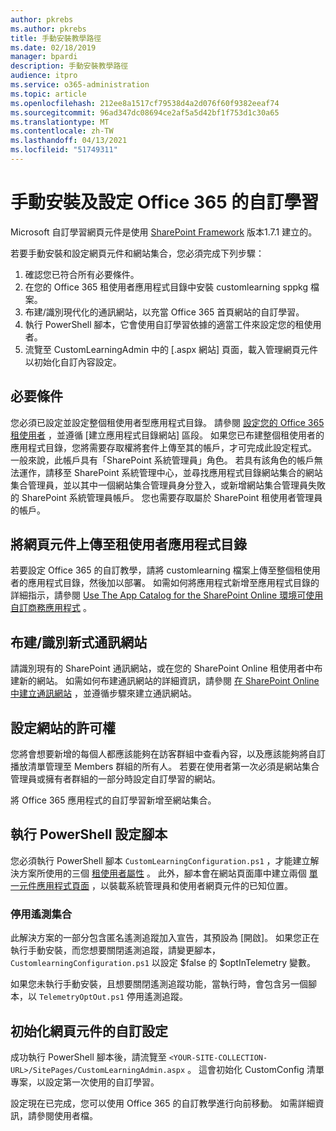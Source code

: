 ```yaml
---
author: pkrebs
ms.author: pkrebs
title: 手動安裝教學路徑
ms.date: 02/18/2019
manager: bpardi
description: 手動安裝教學路徑
audience: itpro
ms.service: o365-administration
ms.topic: article
ms.openlocfilehash: 212ee8a1517cf79538d4a2d076f60f9382eeaf74
ms.sourcegitcommit: 96ad347dc08694ce2af5a5d42bf1f753d1c30a65
ms.translationtype: MT
ms.contentlocale: zh-TW
ms.lasthandoff: 04/13/2021
ms.locfileid: "51749311"
---
```

# <a name="manually-installing-and-configuring-custom-learning-for-office-365"></a>手動安裝及設定 Office 365 的自訂學習

Microsoft 自訂學習網頁元件是使用 [SharePoint Framework](/sharepoint/dev/spfx/sharepoint-framework-overview) 版本1.7.1 建立的。

若要手動安裝和設定網頁元件和網站集合，您必須完成下列步驟：

1. 確認您已符合所有必要條件。
1. 在您的 Office 365 租使用者應用程式目錄中安裝 customlearning sppkg 檔案。
1. 布建/識別現代化的通訊網站，以充當 Office 365 首頁網站的自訂學習。
1. 執行 PowerShell 腳本，它會使用自訂學習依據的適當工件來設定您的租使用者。
1. 流覽至 CustomLearningAdmin 中的 [.aspx 網站] 頁面，載入管理網頁元件以初始化自訂內容設定。

## <a name="prerequisites"></a>必要條件

您必須已設定並設定整個租使用者型應用程式目錄。 請參閱 [設定您的 Office 365 租使用者](/sharepoint/dev/spfx/set-up-your-developer-tenant#create-app-catalog-site) ，並遵循 [建立應用程式目錄網站] 區段。 如果您已布建整個租使用者的應用程式目錄，您將需要存取權將套件上傳至其的帳戶，才可完成此設定程式。 一般來說，此帳戶具有「SharePoint 系統管理員」角色。 若具有該角色的帳戶無法運作，請移至 SharePoint 系統管理中心，並尋找應用程式目錄網站集合的網站集合管理員，並以其中一個網站集合管理員身分登入，或新增網站集合管理員失敗的 SharePoint 系統管理員帳戶。 您也需要存取屬於 SharePoint 租使用者管理員的帳戶。

## <a name="upload-the-web-part-to-the-tenant-app-catalog"></a>將網頁元件上傳至租使用者應用程式目錄

若要設定 Office 365 的自訂教學，請將 customlearning 檔案上傳至整個租使用者的應用程式目錄，然後加以部署。 如需如何將應用程式新增至應用程式目錄的詳細指示，請參閱 [Use The App Catalog for the SharePoint Online 環境可使用自訂商務應用程式](/sharepoint/use-app-catalog) 。

## <a name="provisionidentify-modern-communication-site"></a>布建/識別新式通訊網站

請識別現有的 SharePoint 通訊網站，或在您的 SharePoint Online 租使用者中布建新的網站。 如需如何布建通訊網站的詳細資訊，請參閱 [在 SharePoint Online 中建立通訊網站](https://support.office.com/article/create-a-communication-site-in-sharepoint-online-7fb44b20-a72f-4d2c-9173-fc8f59ba50eb) ，並遵循步驟來建立通訊網站。

## <a name="set-permissions-for-the-site"></a>設定網站的許可權

您將會想要新增的每個人都應該能夠在訪客群組中查看內容，以及應該能夠將自訂播放清單管理至 Members 群組的所有人。 若要在使用者第一次必須是網站集合管理員或擁有者群組的一部分時設定自訂學習的網站。

將 Office 365 應用程式的自訂學習新增至網站集合。

## <a name="execute-powershell-configuration-script"></a>執行 PowerShell 設定腳本

您必須執行 PowerShell 腳本 `CustomLearningConfiguration.ps1` ，才能建立解決方案所使用的三個 [租使用者屬性](/sharepoint/dev/spfx/tenant-properties) 。 此外，腳本會在網站頁面庫中建立兩個 [單一元件應用程式頁面](/sharepoint/dev/spfx/web-parts/single-part-app-pages) ，以裝載系統管理員和使用者網頁元件的已知位置。

### <a name="disabling-telemetry-collection"></a>停用遙測集合

此解決方案的一部分包含匿名遙測追蹤加入宣告，其預設為 [開啟]。 如果您正在執行手動安裝，而您想要關閉遙測追蹤，請變更腳本， `CustomlearningConfiguration.ps1` 以設定 $false 的 $optInTelemetry 變數。

如果您未執行手動安裝，且想要關閉遙測追蹤功能，當執行時，會包含另一個腳本，以 `TelemetryOptOut.ps1` 停用遙測追蹤。

## <a name="initialize-web-part-custom-configuration"></a>初始化網頁元件的自訂設定

成功執行 PowerShell 腳本後，請流覽至 `<YOUR-SITE-COLLECTION-URL>/SitePages/CustomLearningAdmin.aspx` 。 這會初始化 CustomConfig 清單專案，以設定第一次使用的自訂學習。

設定現在已完成，您可以使用 Office 365 的自訂教學進行向前移動。 如需詳細資訊，請參閱使用者檔。
